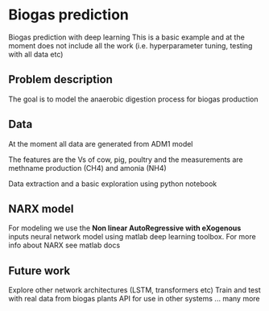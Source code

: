 # Biogas prediction
Biogas prediction with deep learning
This is a basic example and at the moment does not include all the work (i.e. hyperparameter tuning, testing with all data etc)
## Problem description
The goal is to model the anaerobic digestion process for biogas production
## Data
At the moment all data are generated from ADM1 model

The features are the Vs of cow, pig, poultry and the measurements are methname production (CH4) and amonia (NH4)

Data extraction and a basic exploration using python notebook

## NARX model
For modeling we use the **Non linear AutoRegressive with eXogenous** inputs neural network model 
using matlab deep learning toolbox. For more info about NARX see matlab docs

## Future work
Explore other network architectures (LSTM, transformers etc)
Train and test with real data from biogas plants
API for use in other systems
... many more
